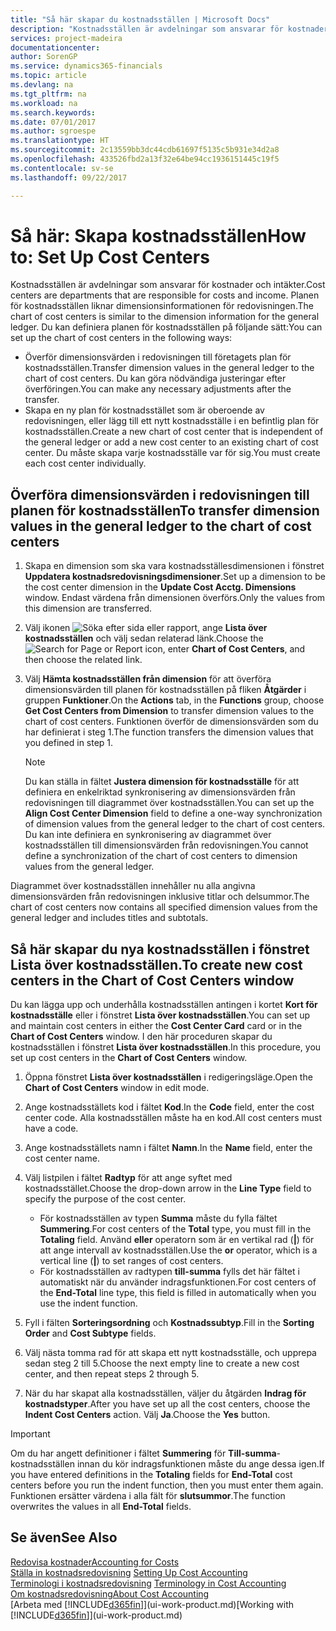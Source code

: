 ```yaml
---
title: "Så här skapar du kostnadsställen | Microsoft Docs"
description: "Kostnadsställen är avdelningar som ansvarar för kostnader och intäkter. Planen för kostnadsställen liknar dimensionsinformationen för redovisningen."
services: project-madeira
documentationcenter: 
author: SorenGP
ms.service: dynamics365-financials
ms.topic: article
ms.devlang: na
ms.tgt_pltfrm: na
ms.workload: na
ms.search.keywords: 
ms.date: 07/01/2017
ms.author: sgroespe
ms.translationtype: HT
ms.sourcegitcommit: 2c13559bb3dc44cdb61697f5135c5b931e34d2a8
ms.openlocfilehash: 433526fbd2a13f32e64be94cc1936151445c19f5
ms.contentlocale: sv-se
ms.lasthandoff: 09/22/2017

---
```

# <a name="how-to-set-up-cost-centers"></a><span data-ttu-id="15589-104">Så här: Skapa kostnadsställen</span><span class="sxs-lookup"><span data-stu-id="15589-104">How to: Set Up Cost Centers</span></span>
<span data-ttu-id="15589-105">Kostnadsställen är avdelningar som ansvarar för kostnader och intäkter.</span><span class="sxs-lookup"><span data-stu-id="15589-105">Cost centers are departments that are responsible for costs and income.</span></span> <span data-ttu-id="15589-106">Planen för kostnadsställen liknar dimensionsinformationen för redovisningen.</span><span class="sxs-lookup"><span data-stu-id="15589-106">The chart of cost centers is similar to the dimension information for the general ledger.</span></span> <span data-ttu-id="15589-107">Du kan definiera planen för kostnadsställen på följande sätt:</span><span class="sxs-lookup"><span data-stu-id="15589-107">You can set up the chart of cost centers in the following ways:</span></span>  

-   <span data-ttu-id="15589-108">Överför dimensionsvärden i redovisningen till företagets plan för kostnadsställen.</span><span class="sxs-lookup"><span data-stu-id="15589-108">Transfer dimension values in the general ledger to the chart of cost centers.</span></span> <span data-ttu-id="15589-109">Du kan göra nödvändiga justeringar efter överföringen.</span><span class="sxs-lookup"><span data-stu-id="15589-109">You can make any necessary adjustments after the transfer.</span></span>  
-   <span data-ttu-id="15589-110">Skapa en ny plan för kostnadsstället som är oberoende av redovisningen, eller lägg till ett nytt kostnadsställe i en befintlig plan för kostnadsställen.</span><span class="sxs-lookup"><span data-stu-id="15589-110">Create a new chart of cost center that is independent of the general ledger or add a new cost center to an existing chart of cost center.</span></span> <span data-ttu-id="15589-111">Du måste skapa varje kostnadsställe var för sig.</span><span class="sxs-lookup"><span data-stu-id="15589-111">You must create each cost center individually.</span></span>  

## <a name="to-transfer-dimension-values-in-the-general-ledger-to-the-chart-of-cost-centers"></a><span data-ttu-id="15589-112">Överföra dimensionsvärden i redovisningen till planen för kostnadsställen</span><span class="sxs-lookup"><span data-stu-id="15589-112">To transfer dimension values in the general ledger to the chart of cost centers</span></span>  
1.  <span data-ttu-id="15589-113">Skapa en dimension som ska vara kostnadsställesdimensionen i fönstret **Uppdatera kostnadsredovisningsdimensioner**.</span><span class="sxs-lookup"><span data-stu-id="15589-113">Set up a dimension to be the cost center dimension in the **Update Cost Acctg. Dimensions** window.</span></span> <span data-ttu-id="15589-114">Endast värdena från dimensionen överförs.</span><span class="sxs-lookup"><span data-stu-id="15589-114">Only the values from this dimension are transferred.</span></span>  
2.  <span data-ttu-id="15589-115">Välj ikonen ![Söka efter sida eller rapport](media/ui-search/search_small.png "ikonen Söka efter sida eller rapport"), ange **Lista över kostnadsställen** och välj sedan relaterad länk.</span><span class="sxs-lookup"><span data-stu-id="15589-115">Choose the ![Search for Page or Report](media/ui-search/search_small.png "Search for Page or Report icon") icon, enter **Chart of Cost Centers**, and then choose the related link.</span></span>  
3.  <span data-ttu-id="15589-116">Välj **Hämta kostnadsställen från dimension** för att överföra dimensionsvärden till planen för kostnadsställen på fliken **Åtgärder** i gruppen **Funktioner**.</span><span class="sxs-lookup"><span data-stu-id="15589-116">On the **Actions** tab, in the **Functions** group, choose **Get Cost Centers from Dimension** to transfer dimension values to the chart of cost centers.</span></span> <span data-ttu-id="15589-117">Funktionen överför de dimensionsvärden som du har definierat i steg 1.</span><span class="sxs-lookup"><span data-stu-id="15589-117">The function transfers the dimension values that you defined in step 1.</span></span>  

    > [!NOTE]  
    >  <span data-ttu-id="15589-118">Du kan ställa in fältet **Justera dimension för kostnadsställe** för att definiera en enkelriktad synkronisering av dimensionsvärden från redovisningen till diagrammet över kostnadsställen.</span><span class="sxs-lookup"><span data-stu-id="15589-118">You can set up the **Align Cost Center Dimension**  field to define a one-way synchronization of dimension values from the general ledger to the chart of cost centers.</span></span> <span data-ttu-id="15589-119">Du kan inte definiera en synkronisering av diagrammet över kostnadsställen till dimensionsvärden från redovisningen.</span><span class="sxs-lookup"><span data-stu-id="15589-119">You cannot define a synchronization of the chart of cost centers to dimension values from the general ledger.</span></span>  

<span data-ttu-id="15589-120">Diagrammet över kostnadsställen innehåller nu alla angivna dimensionsvärden från redovisningen inklusive titlar och delsummor.</span><span class="sxs-lookup"><span data-stu-id="15589-120">The chart of cost centers now contains all specified dimension values from the general ledger and includes titles and subtotals.</span></span>  

## <a name="to-create-new-cost-centers-in-the-chart-of-cost-centers-window"></a><span data-ttu-id="15589-121">Så här skapar du nya kostnadsställen i fönstret Lista över kostnadsställen.</span><span class="sxs-lookup"><span data-stu-id="15589-121">To create new cost centers in the Chart of Cost Centers window</span></span>  
<span data-ttu-id="15589-122">Du kan lägga upp och underhålla kostnadsställen antingen i kortet **Kort för kostnadsställe** eller i fönstret **Lista över kostnadsställen**.</span><span class="sxs-lookup"><span data-stu-id="15589-122">You can set up and maintain cost centers in either the **Cost Center Card** card or in the **Chart of Cost Centers** window.</span></span> <span data-ttu-id="15589-123">I den här proceduren skapar du kostnadsställen i fönstret **Lista över kostnadsställen**.</span><span class="sxs-lookup"><span data-stu-id="15589-123">In this procedure, you set up cost centers in the **Chart of Cost Centers** window.</span></span>  

1. <span data-ttu-id="15589-124">Öppna fönstret **Lista över kostnadsställen** i redigeringsläge.</span><span class="sxs-lookup"><span data-stu-id="15589-124">Open the **Chart of Cost Centers** window in edit mode.</span></span>  
2. <span data-ttu-id="15589-125">Ange kostnadsställets kod i fältet **Kod**.</span><span class="sxs-lookup"><span data-stu-id="15589-125">In the **Code** field, enter the cost center code.</span></span> <span data-ttu-id="15589-126">Alla kostnadsställen måste ha en kod.</span><span class="sxs-lookup"><span data-stu-id="15589-126">All cost centers must have a code.</span></span>  
3. <span data-ttu-id="15589-127">Ange kostnadsställets namn i fältet **Namn**.</span><span class="sxs-lookup"><span data-stu-id="15589-127">In the **Name** field, enter the cost center name.</span></span>  
4. <span data-ttu-id="15589-128">Välj listpilen i fältet **Radtyp** för att ange syftet med kostnadsstället.</span><span class="sxs-lookup"><span data-stu-id="15589-128">Choose the drop-down arrow in the **Line Type** field to specify the purpose of the cost center.</span></span>  

    - <span data-ttu-id="15589-129">För kostnadsställen av typen **Summa** måste du fylla fältet **Summering**.</span><span class="sxs-lookup"><span data-stu-id="15589-129">For cost centers of the **Total** type, you must fill in the **Totaling** field.</span></span> <span data-ttu-id="15589-130">Använd **eller** operatorn som är en vertikal rad (**&#124;**) för att ange intervall av kostnadsställen.</span><span class="sxs-lookup"><span data-stu-id="15589-130">Use the **or** operator, which is a vertical line (**&#124;**) to set ranges of cost centers.</span></span>  
    - <span data-ttu-id="15589-131">För kostnadsställen av radtypen **till-summa** fylls det här fältet i automatiskt när du använder indragsfunktionen.</span><span class="sxs-lookup"><span data-stu-id="15589-131">For cost centers of the **End-Total** line type, this field is filled in automatically when you use the indent function.</span></span>  
5.  <span data-ttu-id="15589-132">Fyll i fälten **Sorteringsordning** och **Kostnadssubtyp**.</span><span class="sxs-lookup"><span data-stu-id="15589-132">Fill in the **Sorting Order** and **Cost Subtype** fields.</span></span>  
6.  <span data-ttu-id="15589-133">Välj nästa tomma rad för att skapa ett nytt kostnadsställe, och upprepa sedan steg 2 till 5.</span><span class="sxs-lookup"><span data-stu-id="15589-133">Choose the next empty line to create a new cost center, and then repeat steps 2 through 5.</span></span>  
7.  <span data-ttu-id="15589-134">När du har skapat alla kostnadsställen, väljer du åtgärden **Indrag för kostnadstyper**.</span><span class="sxs-lookup"><span data-stu-id="15589-134">After you have set up all the cost centers, choose the **Indent Cost Centers** action.</span></span> <span data-ttu-id="15589-135">Välj **Ja**.</span><span class="sxs-lookup"><span data-stu-id="15589-135">Choose the **Yes** button.</span></span>  

> [!IMPORTANT]  
>  <span data-ttu-id="15589-136">Om du har angett definitioner i fältet  **Summering** för **Till-summa**-kostnadsställen innan du kör indragsfunktionen måste du ange dessa igen.</span><span class="sxs-lookup"><span data-stu-id="15589-136">If you have entered definitions in the **Totaling** fields for **End-Total** cost centers before you run the indent function, then you must enter them again.</span></span> <span data-ttu-id="15589-137">Funktionen ersätter värdena i alla fält för **slutsummor**.</span><span class="sxs-lookup"><span data-stu-id="15589-137">The function overwrites the values in all **End-Total** fields.</span></span>  

## <a name="see-also"></a><span data-ttu-id="15589-138">Se även</span><span class="sxs-lookup"><span data-stu-id="15589-138">See Also</span></span>  
[<span data-ttu-id="15589-139">Redovisa kostnader</span><span class="sxs-lookup"><span data-stu-id="15589-139">Accounting for Costs</span></span>](finance-manage-cost-accounting.md)  
<span data-ttu-id="15589-140">[Ställa in kostnadsredovisning](finance-set-up-cost-accounting.md) </span><span class="sxs-lookup"><span data-stu-id="15589-140">[Setting Up Cost Accounting](finance-set-up-cost-accounting.md) </span></span>  
<span data-ttu-id="15589-141">[Terminologi i kostnadsredovisning](finance-terminology-in-cost-accounting.md) </span><span class="sxs-lookup"><span data-stu-id="15589-141">[Terminology in Cost Accounting](finance-terminology-in-cost-accounting.md) </span></span>  
[<span data-ttu-id="15589-142">Om kostnadsredovisning</span><span class="sxs-lookup"><span data-stu-id="15589-142">About Cost Accounting</span></span>](finance-about-cost-accounting.md)  
<span data-ttu-id="15589-143">[Arbeta med [!INCLUDE[d365fin](includes/d365fin_md.md)]](ui-work-product.md)</span><span class="sxs-lookup"><span data-stu-id="15589-143">[Working with [!INCLUDE[d365fin](includes/d365fin_md.md)]](ui-work-product.md)</span></span>

